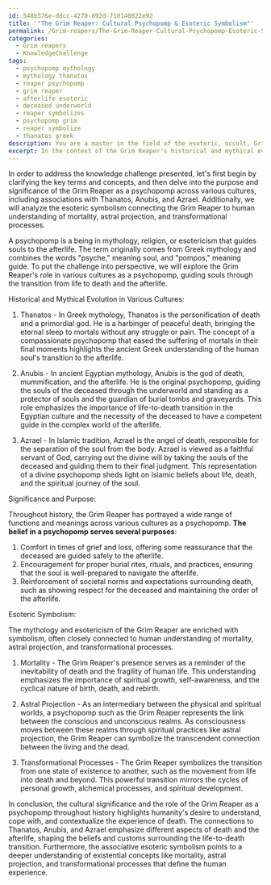 ```yaml
---
id: 548b376e-ddcc-4270-892d-710140822e92
title: '"The Grim Reaper: Cultural Psychopomp & Esoteric Symbolism"'
permalink: /Grim-reapers/The-Grim-Reaper-Cultural-Psychopomp-Esoteric-Symbolism/
categories:
  - Grim reapers
  - KnowledgeChallenge
tags:
  - psychopomp mythology
  - mythology thanatos
  - reaper psychopomp
  - grim reaper
  - afterlife esoteric
  - deceased underworld
  - reaper symbolizes
  - psychopomp grim
  - reaper symbolize
  - thanatos greek
description: You are a master in the field of the esoteric, occult, Grim reapers and Education. You are a writer of tests, challenges, textbooks and deep knowledge on Grim reapers for initiates and students to gain deep insights and understanding from. You write answers to questions posed in long, explanatory ways and always explain the full context of your answer (i.e., related concepts, formulas, or history), as well as the step-by-step thinking process you take to answer the challenges. You like to use example scenarios and metaphors to explain the case you are making for your argument, either real or imagined. Summarize the key themes, ideas, and conclusions at the end.
excerpt: In the context of the Grim Reaper's historical and mythical evolution across various cultures - incorporating Thanatos, Anubis, and Azrael - analyze the purpose and significance of their widely recognized role as psychopomps. Specifically, examine the esoteric symbolism and connections to human understanding of mortality, astral projection, and transformational processes.
---
```

In order to address the knowledge challenge presented, let's first begin by clarifying the key terms and concepts, and then delve into the purpose and significance of the Grim Reaper as a psychopomp across various cultures, including associations with Thanatos, Anubis, and Azrael. Additionally, we will analyze the esoteric symbolism connecting the Grim Reaper to human understanding of mortality, astral projection, and transformational processes.

A psychopomp is a being in mythology, religion, or esotericism that guides souls to the afterlife. The term originally comes from Greek mythology and combines the words "psyche," meaning soul, and "pompos," meaning guide. To put the challenge into perspective, we will explore the Grim Reaper's role in various cultures as a psychopomp, guiding souls through the transition from life to death and the afterlife.

Historical and Mythical Evolution in Various Cultures:

1. Thanatos - In Greek mythology, Thanatos is the personification of death and a primordial god. He is a harbinger of peaceful death, bringing the eternal sleep to mortals without any struggle or pain. The concept of a compassionate psychopomp that eased the suffering of mortals in their final moments highlights the ancient Greek understanding of the human soul's transition to the afterlife.

2. Anubis - In ancient Egyptian mythology, Anubis is the god of death, mummification, and the afterlife. He is the original psychopomp, guiding the souls of the deceased through the underworld and standing as a protector of souls and the guardian of burial tombs and graveyards. This role emphasizes the importance of life-to-death transition in the Egyptian culture and the necessity of the deceased to have a competent guide in the complex world of the afterlife.

3. Azrael - In Islamic tradition, Azrael is the angel of death, responsible for the separation of the soul from the body. Azrael is viewed as a faithful servant of God, carrying out the divine will by taking the souls of the deceased and guiding them to their final judgment. This representation of a divine psychopomp sheds light on Islamic beliefs about life, death, and the spiritual journey of the soul.

Significance and Purpose:

Throughout history, the Grim Reaper has portrayed a wide range of functions and meanings across various cultures as a psychopomp. **The belief in a psychopomp serves several purposes**:

1. Comfort in times of grief and loss, offering some reassurance that the deceased are guided safely to the afterlife.
2. Encouragement for proper burial rites, rituals, and practices, ensuring that the soul is well-prepared to navigate the afterlife.
3. Reinforcement of societal norms and expectations surrounding death, such as showing respect for the deceased and maintaining the order of the afterlife.

Esoteric Symbolism:

The mythology and esotericism of the Grim Reaper are enriched with symbolism, often closely connected to human understanding of mortality, astral projection, and transformational processes.

1. Mortality - The Grim Reaper's presence serves as a reminder of the inevitability of death and the fragility of human life. This understanding emphasizes the importance of spiritual growth, self-awareness, and the cyclical nature of birth, death, and rebirth.

2. Astral Projection - As an intermediary between the physical and spiritual worlds, a psychopomp such as the Grim Reaper represents the link between the conscious and unconscious realms. As consciousness moves between these realms through spiritual practices like astral projection, the Grim Reaper can symbolize the transcendent connection between the living and the dead.

3. Transformational Processes - The Grim Reaper symbolizes the transition from one state of existence to another, such as the movement from life into death and beyond. This powerful transition mirrors the cycles of personal growth, alchemical processes, and spiritual development.

In conclusion, the cultural significance and the role of the Grim Reaper as a psychopomp throughout history highlights humanity's desire to understand, cope with, and contextualize the experience of death. The connections to Thanatos, Anubis, and Azrael emphasize different aspects of death and the afterlife, shaping the beliefs and customs surrounding the life-to-death transition. Furthermore, the associative esoteric symbolism points to a deeper understanding of existential concepts like mortality, astral projection, and transformational processes that define the human experience.
